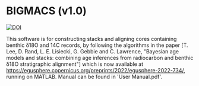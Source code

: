 # BIGMACS (v1.0)

[![DOI](https://zenodo.org/badge/197074463.svg)](https://zenodo.org/badge/latestdoi/197074463)

This software is for constructing stacks and aligning cores containing benthic δ18O and 14C records, by following the algorithms in the paper [T. Lee, D. Rand, L. E. Lisiecki, G. Gebbie and C. Lawrence, "Bayesian age models and stacks: combining age inferences from radiocarbon and benthic δ18O stratigraphic alignment"] which is now available at https://egusphere.copernicus.org/preprints/2022/egusphere-2022-734/, running on MATLAB. Manual can be found in 'User Manual.pdf'.
